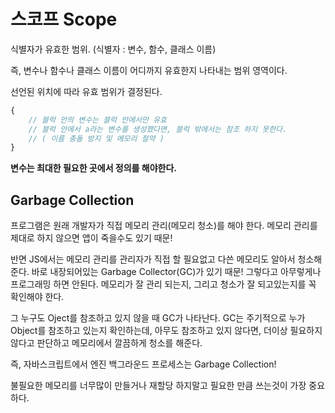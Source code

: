 # 스코프 Scope

식별자가 유효한 범위. (식별자 : 변수, 함수, 클래스 이름)

즉, 변수나 함수나 클래스 이름이 어디까지 유효한지 나타내는 범위 영역이다.

선언된 위치에 따라 유효 범위가 결정된다.

```javascript
{
    // 블럭 안의 변수는 블럭 안에서만 유효
    // 블럭 안에서 a라는 변수를 생성했다면, 블럭 밖에서는 참조 하지 못한다.
    // ( 이름 충돌 방지 및 메모리 절약 )
}
```

**변수는 최대한 필요한 곳에서 정의를 해야한다.**

## Garbage Collection

프로그램은 원래 개발자가 직접 메모리 관리(메모리 청소)를 해야 한다. 메모리 관리를 제대로 하지 않으면 앱이 죽을수도 있기 때문!

반면 JS에서는 메모리 관리를 관리자가 직접 할 필요없고 다쓴 메모리도 알아서 청소해준다. 바로 내장되어있는 Garbage Collector(GC)가 있기 때문! 그렇다고 아무렇게나 프로그래밍 하면 안된다. 메모리가 잘 관리 되는지, 그리고 청소가 잘 되고있는지를 꼭 확인해야 한다.

그 누구도 Oject를 참조하고 있지 않을 때 GC가 나타난다. GC는 주기적으로 누가 Object를 참조하고 있는지 확인하는데, 아무도 참조하고 있지 않다면, 더이상 필요하지 않다고 판단하고 메모리에서 깔끔하게 청소를 해준다.

즉, 자바스크립트에서 엔진 백그라운드 프로세스는 Garbage Collection!

불필요한 메모리를 너무많이 만들거나 재할당 하지말고 필요한 만큼 쓰는것이 가장 중요하다.
